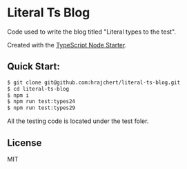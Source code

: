 Literal Ts Blog
===============

Code used to write the blog titled "Literal types to the test".

Created with the [TypeScript Node Starter](https://github.com/acamica/typescript-node-starter).

Quick Start:
------------

```bash
$ git clone git@github.com:hrajchert/literal-ts-blog.git
$ cd literal-ts-blog
$ npm i
$ npm run test:types24
$ npm run test:types29
```

All the testing code is located under the test foler.

## License

MIT
